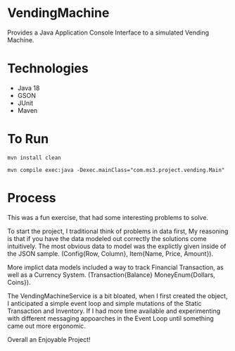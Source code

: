 # VendingMachine
Provides a Java Application Console Interface to a simulated Vending Machine.

# Technologies
- Java 18
- GSON
- JUnit
- Maven

# To Run
``` console
mvn install clean

mvn compile exec:java -Dexec.mainClass="com.ms3.project.vending.Main"
```
# Process
This was a fun exercise, that had some interesting problems to solve.

To start the project, I traditional think of problems in data first, My reasoning is that if you have the data modeled out correctly the solutions come intuitively.
The most obvious data to model was the explictly given inside of the JSON sample. (Config{Row, Column}, Item{Name, Price, Amount}).

More implict data models included a way to track Financial Transaction, as well as a Currency System.
(Transaction{Balance} MoneyEnum{Dollars, Coins}).

The VendingMachineService is a bit bloated, when I first created the object, I anticipated a simple event loop and simple mutations of the Static Transaction and Inventory. If I had more time available and experimenting with different messaging appoarches in the Event Loop until something came out more ergonomic. 

Overall an Enjoyable Project!
